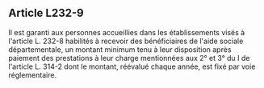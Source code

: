 ## Article L232-9

Il est garanti aux personnes accueillies dans les établissements visés à l'article L. 232-8 habilités à recevoir
des bénéficiaires de l'aide sociale départementale, un montant minimum tenu à leur disposition après
paiement des prestations à leur charge mentionnées aux 2° et 3° du I de l'article L. 314-2 dont le montant,
réévalué chaque année, est fixé par voie réglementaire.


